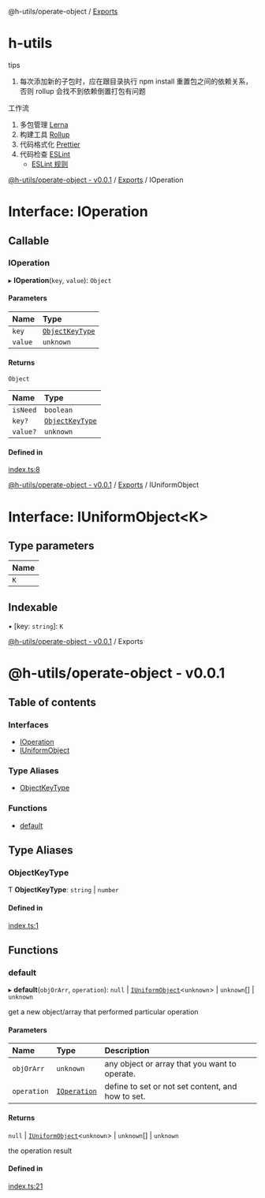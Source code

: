 
<a name="readmemd"></a>

@h-utils/operate-object / [Exports](#modulesmd)

# h-utils

tips

1. 每次添加新的子包时，应在跟目录执行 npm install 重置包之间的依赖关系，否则 rollup 会找不到依赖倒置打包有问题

工作流

1. 多包管理 [Lerna](https://lerna.js.org/)
2. 构建工具 [Rollup](https://www.rollupjs.com/)
3. 代码格式化 [Prettier](https://prettier.io/)
4. 代码检查 [ESLint](https://eslint.org/)
   - [ESLint 规则](https://zh-hans.eslint.org/docs/latest/rules/)


<a name="interfacesioperationmd"></a>

[@h-utils/operate-object - v0.0.1](#readmemd) / [Exports](#modulesmd) / IOperation

# Interface: IOperation

## Callable

### IOperation

▸ **IOperation**(`key`, `value`): `Object`

#### Parameters

| Name | Type |
| :------ | :------ |
| `key` | [`ObjectKeyType`](#objectkeytype) |
| `value` | `unknown` |

#### Returns

`Object`

| Name | Type |
| :------ | :------ |
| `isNeed` | `boolean` |
| `key?` | [`ObjectKeyType`](#objectkeytype) |
| `value?` | `unknown` |

#### Defined in

[index.ts:8](https://github.com/george-hong/utils/blob/203beda/packages/utils-operate-object/src/index.ts#L8)


<a name="interfacesiuniformobjectmd"></a>

[@h-utils/operate-object - v0.0.1](#readmemd) / [Exports](#modulesmd) / IUniformObject

# Interface: IUniformObject<K\>

## Type parameters

| Name |
| :------ |
| `K` |

## Indexable

▪ [key: `string`]: `K`


<a name="modulesmd"></a>

[@h-utils/operate-object - v0.0.1](#readmemd) / Exports

# @h-utils/operate-object - v0.0.1

## Table of contents

### Interfaces

- [IOperation](#interfacesioperationmd)
- [IUniformObject](#interfacesiuniformobjectmd)

### Type Aliases

- [ObjectKeyType](#objectkeytype)

### Functions

- [default](#default)

## Type Aliases

### ObjectKeyType

Ƭ **ObjectKeyType**: `string` \| `number`

#### Defined in

[index.ts:1](https://github.com/george-hong/utils/blob/203beda/packages/utils-operate-object/src/index.ts#L1)

## Functions

### default

▸ **default**(`objOrArr`, `operation`): ``null`` \| [`IUniformObject`](#interfacesiuniformobjectmd)<`unknown`\> \| `unknown`[] \| `unknown`

get a new object/array that performed particular operation

#### Parameters

| Name | Type | Description |
| :------ | :------ | :------ |
| `objOrArr` | `unknown` | any object or array that you want to operate. |
| `operation` | [`IOperation`](#interfacesioperationmd) | define to set or not set content, and how to set. |

#### Returns

``null`` \| [`IUniformObject`](#interfacesiuniformobjectmd)<`unknown`\> \| `unknown`[] \| `unknown`

the operation result

#### Defined in

[index.ts:21](https://github.com/george-hong/utils/blob/203beda/packages/utils-operate-object/src/index.ts#L21)
